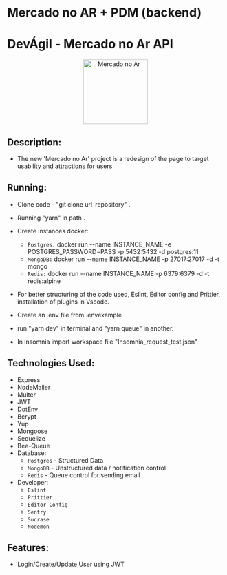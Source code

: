 # Mercado no AR + PDM (backend)


<head>
	<h1>  DevÁgil - Mercado no Ar API</h1>
</head>
<body>
	<p align="center">
  <img src="mercado.png" width="150" title="Mercado no Ar">
</p>
<div>

  ##  Description:
   - The new 'Mercado no Ar' project is a redesign of the page to target usability and attractions for users

  ##  Running:
   - Clone code - "git clone url_repository" .
   - Running "yarn" in path .
   - Create instances docker:
        - `Postgres:` docker run --name INSTANCE_NAME -e POSTGRES_PASSWORD=PASS -p 5432:5432 -d postgres:11
        - `MongoDB:` docker run --name INSTANCE_NAME -p 27017:27017 -d -t mongo
        - `Redis:` docker run --name INSTANCE_NAME -p 6379:6379 -d -t redis:alpine
   - For better structuring of the code used, Eslint, Editor config and Prittier, installation of plugins in Vscode.

   - Create an .env file from .envexample

   - run "yarn dev" in terminal and "yarn queue" in another.

   - In insomnia import workspace file "Insomnia_request_test.json"

   ##  Technologies Used:
   - Express
   - NodeMailer
   - Multer
   - JWT
   - DotEnv
   - Bcrypt
   - Yup
   - Mongoose
   - Sequelize
   - Bee-Queue
   - Database:
        - `Postgres` - Structured Data
        - `MongoDB`  - Unstructured data / notification control
        - `Redis`    - Queue control for sending email
   - Developer:
        - `Eslint`
        - `Prittier`
        - `Editor Config`
        - `Sentry`
        - `Sucrase`
        - `Nodemon`



  ## Features:
  - Login/Create/Update User using JWT


</div>

</body>
